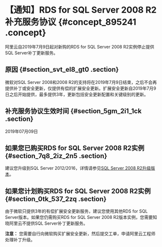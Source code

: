 # 【通知】RDS for SQL Server 2008 R2补充服务协议 {#concept_895241 .concept}

阿里云自2019年7月9日起对新购的RDS for SQL Server 2008 R2实例停止提供SQL Server补丁更新服务。

## 原因 {#section_svt_el8_gt0 .section}

微软对SQL Server 2008和2008 R2的支持将在2019年7月9日结束，之后不会再提供补丁或安全更新，仅提供有偿的扩展安全更新。扩展安全更新自2019年7月9日之后开始提供，最多提供3年，更新包括安全更新配置和关键级别的更新。

## 补充服务协议生效时间 {#section_5gm_2i1_1ck .section}

2019年07月09日

## 如果您已购买RDS for SQL Server 2008 R2实例 {#section_7q8_2iz_2n5 .section}

建议您升级到SQL Server 2012/2016，详情请参见[SQL Server 2008 R2升级版本](https://www.alibabacloud.com/help/zh/doc-detail/111658.htm)。

## 如果您计划购买RDS for SQL Server 2008 R2实例 {#section_0tk_537_2zq .section}

由于微软只提供3年的有偿扩展安全更新服务，建议您使用其他RDS for SQL Server版本。如果您仍需购买RDS for SQL Server 2008 R2版本实例，您需要知晓阿里云不提供SQL Server补丁更新服务。

**注意：** 您需要自行向微软购买扩展安全更新，然后提交工单，申请阿里云工程师处理补丁升级。

